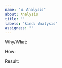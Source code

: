 ```yaml
---
name: "📊 Analysis"
about: Analysis
title: ""
labels: "kind: Analysis"
assignees: ""
---
```


Why/What:


How:


Result:
